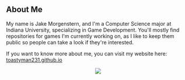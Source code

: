 ## About Me

My name is Jake Morgenstern, and I'm a Computer Science major at Indiana University, specializing in Game Development.
You'll mostly find repositories for games I'm currently working on, as I like to keep them public so people can take a look if they're interested.

If you want to know more about me, you can visit my website here:
[toastyman231.github.io](https://toastyman231.github.io)

<p align="center">
  <img src="https://github-readme-stats.vercel.app/api?username=toastyman231&theme=onedark&show_icons=true&hide_border=true"></img>
</p>
